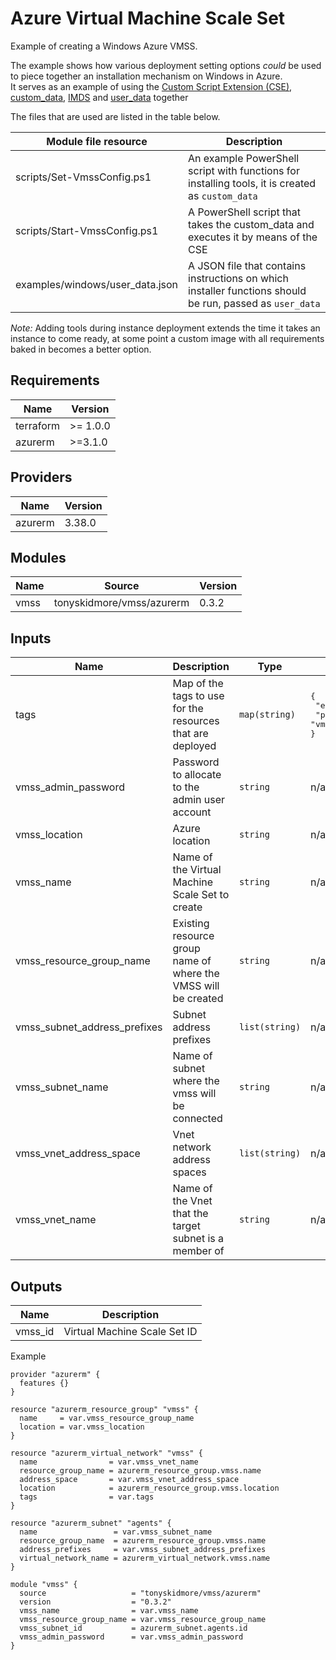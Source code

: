 # Azure Virtual Machine Scale Set

Example of creating a Windows Azure VMSS.

The example shows how various deployment setting options _could_ be used to piece together an installation mechanism on Windows in Azure.  
It serves as an example of using the [Custom Script Extension (CSE)](https://learn.microsoft.com/en-us/azure/virtual-machines/extensions/custom-script-windows), [custom_data](https://learn.microsoft.com/en-us/azure/virtual-machines/custom-data#pass-custom-data-to-the-vm), [IMDS](https://learn.microsoft.com/en-us/azure/virtual-machines/instance-metadata-service) and [user_data](https://learn.microsoft.com/en-us/azure/virtual-machines/user-data) together 

The files that are used are listed in the table below.

| Module file resource             | Description                                                                                              |
|----------------------------------|----------------------------------------------------------------------------------------------------------|
| scripts/Set-VmssConfig.ps1       | An example PowerShell script with functions for installing tools, it is created as `custom_data`         |
| scripts/Start-VmssConfig.ps1     | A PowerShell script that takes the custom_data and executes it by means of the CSE                       |
| examples/windows/user_data.json  | A JSON file that contains instructions on which installer functions should be run, passed as `user_data` |

_Note:_  Adding tools during instance deployment extends the time it takes an instance to come ready, at some point a custom image with all requirements baked in becomes a better option.

<!-- BEGIN_TF_DOCS -->

## Requirements

| Name | Version |
|------|---------|
| terraform | >= 1.0.0 |
| azurerm | >=3.1.0 |
## Providers

| Name | Version |
|------|---------|
| azurerm | 3.38.0 |
## Modules

| Name | Source | Version |
|------|--------|---------|
| vmss | tonyskidmore/vmss/azurerm | 0.3.2 |
## Inputs

| Name | Description | Type | Default | Required |
|------|-------------|------|---------|:--------:|
| tags | Map of the tags to use for the resources that are deployed | `map(string)` | <pre>{<br>  "environment": "test",<br>  "project": "vmss"<br>}</pre> | no |
| vmss\_admin\_password | Password to allocate to the admin user account | `string` | n/a | yes |
| vmss\_location | Azure location | `string` | n/a | yes |
| vmss\_name | Name of the Virtual Machine Scale Set to create | `string` | n/a | yes |
| vmss\_resource\_group\_name | Existing resource group name of where the VMSS will be created | `string` | n/a | yes |
| vmss\_subnet\_address\_prefixes | Subnet address prefixes | `list(string)` | n/a | yes |
| vmss\_subnet\_name | Name of subnet where the vmss will be connected | `string` | n/a | yes |
| vmss\_vnet\_address\_space | Vnet network address spaces | `list(string)` | n/a | yes |
| vmss\_vnet\_name | Name of the Vnet that the target subnet is a member of | `string` | n/a | yes |
## Outputs

| Name | Description |
|------|-------------|
| vmss\_id | Virtual Machine Scale Set ID |

Example

```hcl
provider "azurerm" {
  features {}
}

resource "azurerm_resource_group" "vmss" {
  name     = var.vmss_resource_group_name
  location = var.vmss_location
}

resource "azurerm_virtual_network" "vmss" {
  name                = var.vmss_vnet_name
  resource_group_name = azurerm_resource_group.vmss.name
  address_space       = var.vmss_vnet_address_space
  location            = azurerm_resource_group.vmss.location
  tags                = var.tags
}

resource "azurerm_subnet" "agents" {
  name                 = var.vmss_subnet_name
  resource_group_name  = azurerm_resource_group.vmss.name
  address_prefixes     = var.vmss_subnet_address_prefixes
  virtual_network_name = azurerm_virtual_network.vmss.name
}

module "vmss" {
  source                   = "tonyskidmore/vmss/azurerm"
  version                  = "0.3.2"
  vmss_name                = var.vmss_name
  vmss_resource_group_name = var.vmss_resource_group_name
  vmss_subnet_id           = azurerm_subnet.agents.id
  vmss_admin_password      = var.vmss_admin_password
}
```
<!-- END_TF_DOCS -->
